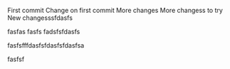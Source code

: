 First commit
Change on first commit
More changes
More changess to try
New changesssfdasfs

fasfas
fasfs
fadsfsfdasfs

fasfsfffdasfsfdasfsfdasfsa

fasfsf
